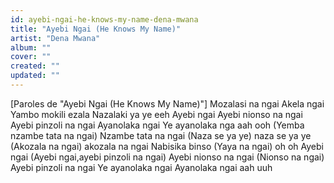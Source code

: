```yaml
---
id: ayebi-ngai-he-knows-my-name-dena-mwana
title: "Ayebi Ngai (He Knows My Name)"
artist: "Dena Mwana"
album: ""
cover: ""
created: ""
updated: ""
---
```


[Paroles de "Ayebi Ngai (He Knows My Name)"]
Mozalasi na ngai
Akela ngai
Yambo mokili ezala
Nazalaki ya ye eeh
Ayebi ngai
Ayebi nionso na ngai
Ayebi pinzoli na ngai
Ayanolaka ngai
Ye ayanolaka nga aah ooh
(Yemba nzambe tata na ngai)
Nzambe tata na ngai
(Naza se ya ye) naza se ya ye
(Akozala na ngai) akozala na ngai
Nabisika binso
(Yaya na ngai) oh oh
Ayebi ngai
(Ayebi ngai,ayebi pinzoli na ngai)
Ayebi nionso na ngai
(Nionso na ngai)
Ayebi pinzoli na ngai
Ye ayanolaka ngai
Ayanolaka ngai aah uuh